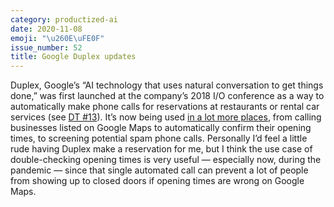 ```yaml
---
category: productized-ai
date: 2020-11-08
emoji: "\u260E\uFE0F"
issue_number: 52
title: Google Duplex updates
---
```


Duplex, Google’s “AI technology that uses natural conversation to get things done,” was first launched at the company’s 2018 I/O conference as a way to automatically make phone calls for reservations at restaurants or rental car services (see [DT #13](https://dynamicallytyped.com/issues/13-caption-this-new-ai-powered-features-at-google-i-o-and-openai-s-staged-gpt-2-release-175669?utm_campaign=Dynamically%20Typed&utm_medium=email&utm_source=Revue%20newsletter)).
It’s now being used [in a lot more places](https://blog.google/technology/ai/duplex-helpful-updates/?utm_campaign=Dynamically%20Typed&utm_medium=email&utm_source=Revue%20newsletter), from calling businesses listed on Google Maps to automatically confirm their opening times, to screening potential spam phone calls.
Personally I’d feel a little rude having Duplex make a reservation for me, but I think the use case of double-checking opening times is very useful — especially now, during the pandemic — since that single automated call can prevent a lot of people from showing up to closed doors if opening times are wrong on Google Maps.